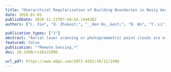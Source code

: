 ```yaml
---
title: "Hierarchical Regularization of Building Boundaries in Noisy Aerial Laser Scanning and Photogrammetric Point Clouds."
date: 2018-01-01
publishDate: 2020-12-21T07:44:54.144438Z
authors: ["L. Xie", "Q. Zhu&ast;", "__Han Hu__&ast;", "B. Wu", "Y. Li", "Y. Zhang", "R. Zhong"]

publication_types: ["2"]
abstract: "Aerial laser scanning or photogrammetric point clouds are often noisy at building boundaries. In order to produce regularized polygons from such noisy point clouds, this study proposes a hierarchical regularization method for the boundary points. Beginning with detected planar structures from raw point clouds, two stages of regularization are employed. In the first stage, the boundary points of an individual plane are consolidated locally by shifting them along their refined normal vector to resist noise, and then grouped into piecewise smooth segments. In the second stage, global regularities among different segments from different planes are softly enforced through a labeling process, in which the same label represents parallel or orthogonal segments. This is formulated as a Markov random field and solved efficiently via graph cut. The performance of the proposed method is evaluated for extracting 2D footprints and 3D polygons of buildings in metropolitan area. The results reveal that the proposed method is superior to the state-of-art methods both qualitatively and quantitatively in compactness. The simplified polygons could fit the original boundary points with an average residuals of 0.2 m, and in the meantime reduce up to 90% complexities of the edges. The satisfactory performances of the proposed method show a promising potential for 3D reconstruction of polygonal models from noisy point clouds."
featured: false
publication: "*Remote Sensing,*"
doi: 10.3390/rs10121996

url_pdf: https://www.mdpi.com/2072-4292/10/12/1996
---
```


